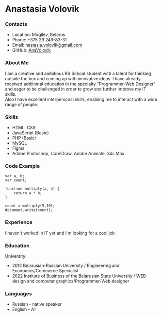 # Anastasia Volovik
### Contacts  
* Location: Mogilev, Belarus
* Phone: +375 29 246-83-31
* Email: nastasia.volovik@gmail.com
* GitHub: [AnaVolovik](https://github.com/AnaVolovik)  

### About Me  
I am a creative and ambitious RS School student with a talent for thinking outside the box and coming up with innovative ideas. I have already received additional education in the specialty "Programmer-Web Designer" and eager to be challenged in order to grow and further improve my IT skills.  
Also I have excellent interpersonal skills, enabling me to interact with a wide range of people.
### Skills  
* HTML, CSS
* JavaScript (Basic)
* PHP (Basic)
* MySQL
* Figma
* Adobe Photoshop, CorelDraw, Adobe Animate, 3ds Max  

### Code Example
```
var a, b;
var count;
			
function multiply(a, b) {
    return a * b;
}
			
count = multiply(5,10);
document.write(count);
```
### Experience
I haven't worked in IT yet and I'm looking for a cool job 
### Education
University:  
* 2012 Belarusian-Russian University / Engineering and Economics/Commerce Specialist
* 2022 Institute of Business of the Belarusian State University / WEB design and computer graphics/Programmer-Web designer  
 
### Languages
* Russian - native speaker
* English - A1